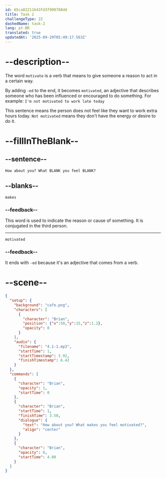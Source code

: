```yaml
---
id: 65ca82211643fd3f990788dd
title: Task 2
challengeType: 22
dashedName: task-2
lang: pt-BR
translated: true
updatedAt: '2025-09-29T05:49:17.563Z'
---
```


<!-- (Audio) Brian: How about you? What makes you feel motivated? -->

# --description--

The word `motivate` is a verb that means to give someone a reason to act in a certain way. 

By adding `-ed` to the end, it becomes `motivated`, an adjective that describes someone who has been influenced or encouraged to do something. For example:
`I'm not motivated to work late today`

This sentence means the person does not feel like they want to work extra hours today. `Not motivated` means they don't have the energy or desire to do it.

# --fillInTheBlank--

## --sentence--

`How about you? What BLANK you feel BLANK?`

## --blanks--

`makes`

### --feedback--

This word is used to indicate the reason or cause of something. It is conjugated in the third person.

---

`motivated`

### --feedback--

It ends with `-ed` because it's an adjective that comes from a verb.

# --scene--

```json
{
  "setup": {
    "background": "cafe.png",
    "characters": [
      {
        "character": "Brian",
        "position": {"x":50,"y":15,"z":1.2},
        "opacity": 0
      }
    ],
    "audio": {
      "filename": "4.1-1.mp3",
      "startTime": 1,
      "startTimestamp": 3.92,
      "finishTimestamp": 6.42
    }
  },
  "commands": [
    {
      "character": "Brian",
      "opacity": 1,
      "startTime": 0
    },
    {
      "character": "Brian",
      "startTime": 1,
      "finishTime": 3.50,
      "dialogue": {
        "text": "How about you? What makes you feel motivated?",
        "align": "center"
      }
    },
    {
      "character": "Brian",
      "opacity": 0,
      "startTime": 4.00
    }
  ]
}
```
